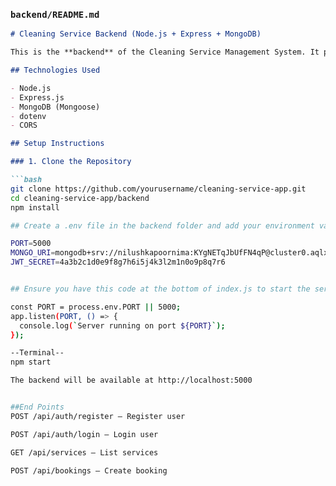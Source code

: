 ### `backend/README.md`

```markdown
# Cleaning Service Backend (Node.js + Express + MongoDB)

This is the **backend** of the Cleaning Service Management System. It provides RESTful APIs to manage authentication, services, and bookings.

## Technologies Used

- Node.js
- Express.js
- MongoDB (Mongoose)
- dotenv
- CORS

## Setup Instructions

### 1. Clone the Repository

```bash
git clone https://github.com/yourusername/cleaning-service-app.git
cd cleaning-service-app/backend
npm install

## Create a .env file in the backend folder and add your environment variables:

PORT=5000
MONGO_URI=mongodb+srv://nilushkapoornima:KYgNETqJbUfFN4qP@cluster0.aqlxfdk.mongodb.net/cleaning-service?retryWrites=true&w=majority&appName=Cluster0
JWT_SECRET=4a3b2c1d0e9f8g7h6i5j4k3l2m1n0o9p8q7r6


## Ensure you have this code at the bottom of index.js to start the server:

const PORT = process.env.PORT || 5000;
app.listen(PORT, () => {
  console.log(`Server running on port ${PORT}`);
});

--Terminal--
npm start

The backend will be available at http://localhost:5000


##End Points
POST /api/auth/register – Register user

POST /api/auth/login – Login user

GET /api/services – List services

POST /api/bookings – Create booking

